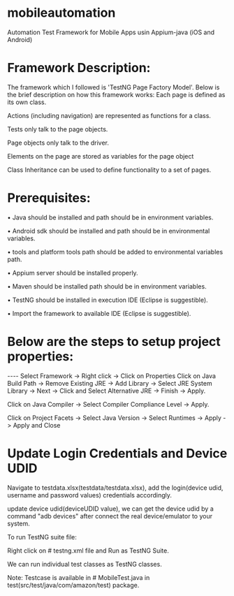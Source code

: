 # mobileautomation
Automation Test Framework for Mobile Apps usin Appium-java (iOS and Android) 

# Framework Description:

The framework which I followed is 'TestNG Page Factory Model'. Below is the brief description on how this framework works:
Each page is defined as its own class.

Actions (including navigation) are represented as functions for a class.

Tests only talk to the page objects.

Page objects only talk to the driver.

Elements on the page are stored as variables for the page object

Class Inheritance can be used to define functionality to a set of pages.


# Prerequisites:
 
•	Java should be installed and path should be in environment variables.
 
•	Android sdk should be installed and path should be in environmental variables.

•	tools and platform tools path should be added to environmental variables path.

•	Appium server should be installed properly.

•	Maven should be installed path should be in environment variables.

•	TestNG should be installed in execution IDE (Eclipse is suggestible).

•	Import the framework to available IDE (Eclipse is suggestible).


 
# Below are the steps to setup project properties:  

---- Select Framework -> Right click -> Click on Properties 
Click on Java Build Path -> Remove Existing JRE -> Add Library -> Select JRE System Library -> Next -> Click and Select Alternative JRE -> Finish -> Apply. 

Click on Java Compiler -> Select Compiler Compliance Level -> Apply.

Click on Project Facets -> Select Java Version -> Select Runtimes -> Apply -> Apply and Close 



# Update Login Credentials and Device UDID

Navigate to testdata.xlsx(testdata/testdata.xlsx), add the login(device udid, username and password values) credentials accordingly.

update device udid(deviceUDID value), we can get the device udid by a command "adb devices" after connect the real device/emulator to your system.



To run TestNG suite file:
 
Right click on # testng.xml file and Run as TestNG Suite.

We can run individual test classes as TestNG classes.

Note: Testcase is available in # MobileTest.java in test(src/test/java/com/amazon/test) package.
